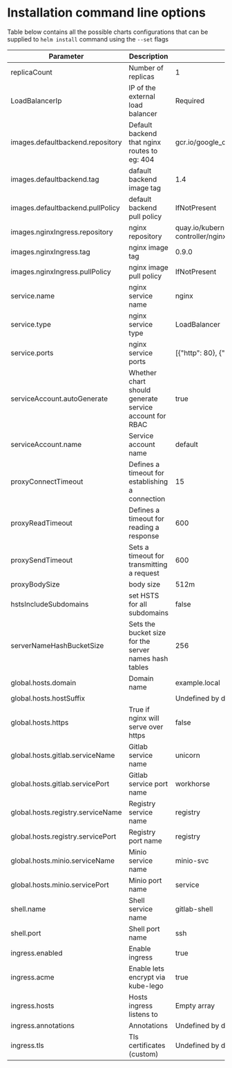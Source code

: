 # Installation command line options

Table below contains all the possible charts configurations that can be supplied to `helm install` command using the `--set` flags

| Parameter                         | Description                                            | Default                                                        |
| ---                               | ---                                                    | ---                                                            |
| replicaCount                      | Number of replicas                                     | 1                                                              |
| LoadBalancerIp                    | IP of the external load balancer                       | Required                                                       |
| images.defaultbackend.repository  | Default backend that nginx routes to eg: 404           | gcr.io/google_containers/defaultbackend                        |
| images.defaultbackend.tag         | dafault backend image tag                              | 1.4                                                            |
| images.defaultbackend.pullPolicy  | default backend pull policy                            | IfNotPresent                                                   |
| images.nginxIngress.repository    | nginx repository                                       | quay.io/kubernetes-ingress-controller/nginx-ingress-controller |
| images.nginxIngress.tag           | nginx image tag                                        | 0.9.0                                                          |
| images.nginxIngress.pullPolicy    | nginx image pull policy                                | IfNotPresent                                                   |
| service.name                      | nginx service name                                     | nginx                                                          |
| service.type                      | nginx service type                                     | LoadBalancer                                                   |
| service.ports                     | nginx service ports                                    | [{"http": 80}, {"https": 443}, {"ssh": 22}]                    |
| serviceAccount.autoGenerate       | Whether chart should generate service account for RBAC | true                                                           |
| serviceAccount.name               | Service account name                                   | default                                                        |
| proxyConnectTimeout               | Defines a timeout for establishing a connection        | 15                                                             |
| proxyReadTimeout                  | Defines a timeout for reading a response               | 600                                                            |
| proxySendTimeout                  | Sets a timeout for transmitting a request              | 600                                                            |
| proxyBodySize                     | body size                                              | 512m                                                           |
| hstsIncludeSubdomains             | set HSTS for all subdomains                            | false                                                          |
| serverNameHashBucketSize          | Sets the bucket size for the server names hash tables  | 256                                                            |
| global.hosts.domain               | Domain name                                            | example.local                                                  |
| global.hosts.hostSuffix           |                                                        | Undefined by default                                           |
| global.hosts.https                | True if nginx will serve over https                    | false                                                          |
| global.hosts.gitlab.serviceName   | Gitlab service name                                    | unicorn                                                        |
| global.hosts.gitlab.servicePort   | Gitlab service port name                               | workhorse                                                      |
| global.hosts.registry.serviceName | Registry service name                                  | registry                                                       |
| global.hosts.registry.servicePort | Registry port name                                     | registry                                                       |
| global.hosts.minio.serviceName    | Minio service name                                     | minio-svc                                                      |
| global.hosts.minio.servicePort    | Minio port name                                        | service                                                        |
| shell.name                        | Shell service name                                     | gitlab-shell                                                   |
| shell.port                        | Shell port name                                        | ssh                                                            |
| ingress.enabled                   | Enable ingress                                         | true                                                           |
| ingress.acme                      | Enable lets encrypt via kube-lego                      | true                                                           |
| ingress.hosts                     | Hosts ingress listens to                               | Empty array                                                    |
| ingress.annotations               | Annotations                                            | Undefined by default                                           |
| ingress.tls                       | Tls certificates (custom)                              | Undefined by default                                           |
